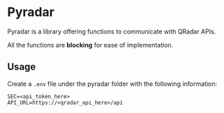 # Pyradar

 Pyradar is a library offering functions to communicate with QRadar APIs.

 All the functions are **blocking** for ease of implementation.

## Usage

 Create a `.env` file under the pyradar folder with the following information:

 ```env
 SEC=<api_token_here>
 API_URL=https://<qradar_api_here>/api
 ```
